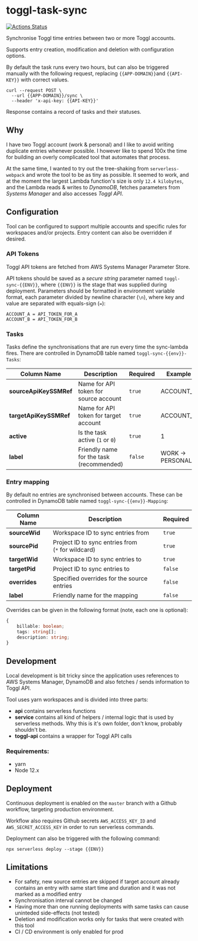 # toggl-task-sync

[![Actions Status](https://github.com/marinp1/toggl-2-toggl/workflows/Deploy%20to%20AWS/badge.svg)](https://github.com/marinp1/toggl-2-toggl/actions)

Synchronise Toggl time entries between two or more Toggl accounts.

Supports entry creation, modification and deletion with configuration options.

By default the task runs every two hours, but can also be triggered manually with the following request, replacing `{{APP-DOMAIN}}`and `{{API-KEY}}` with correct values.

```
curl --request POST \
  --url {{APP-DOMAIN}}/sync \
  --header 'x-api-key: {{API-KEY}}'
```

Response contains a record of tasks and their statuses.

## Why

I have two Toggl account (work & personal) and I like to avoid writing duplicate entries whenever possible. I however like to spend 100x the time for building an overly complicated tool that automates that process.

At the same time, I wanted to try out the tree-shaking from `serverless-webpack` and wrote the tool to be as tiny as possible. It seemed to work, and at the moment the largest Lambda function's size is only
`12.4 kilobytes`, and the Lambda reads & writes to _DynamoDB_, fetches parameters from _Systems Manager_ and also accesses _Toggl API_.

## Configuration

Tool can be configured to support multiple accounts and specific rules for workspaces and/or projects. Entry content can also be overridden if desired.

### API Tokens

Toggl API tokens are fetched from AWS Systems Manager Parameter Store.

API tokens should be saved as a _secure string_ parameter named `toggl-sync-{{ENV}}`, where `{{ENV}}` is the stage that was supplied during deployment. Parameters should be formatted in environment variable format, each parameter divided by newline character (`\n`), where key and value are separated with equals-sign (`=`):

```
ACCOUNT_A = API_TOKEN_FOR_A
ACCOUNT_B = API_TOKEN_FOR_B
```

### Tasks

Tasks define the synchronisations that are run every time the sync-lambda fires. There are controlled in DynamoDB table named `toggl-sync-{{env}}-Tasks`:

| Column Name            | Description                               | Required | Example               |
| ---------------------- | ----------------------------------------- | -------- | --------------------- |
| **sourceApiKeySSMRef** | Name for API token for source account     | `true`   | ACCOUNT_A             |
| **targetApiKeySSMRef** | Name for API token for target account     | `true`   | ACCOUNT_B             |
| **active**             | Is the task active (`1`&nbsp;or&nbsp;`0`) | `true`   | 1                     |
| **label**              | Friendly name for the task (recommended)  | `false`  | WORK&nbsp;-> PERSONAL |

### Entry mapping

By default no entries are synchronised between accounts. These can be controlled in DynamoDB table named `toggl-sync-{{env}}-Mapping`:

| Column Name   | Description                                                  | Required |
| ------------- | ------------------------------------------------------------ | -------- |
| **sourceWid** | Workspace ID to sync entries from                            | `true`   |
| **sourcePid** | Project ID to sync entries from (`*`&nbsp;for&nbsp;wildcard) | `true`   |
| **targetWid** | Workspace ID to sync entries to                              | `true`   |
| **targetPid** | Project ID to sync entries to                                | `false`  |
| **overrides** | Specified overrides for the source entries                   | `false`  |
| **label**     | Friendly name for the mapping                                | `false`  |

Overrides can be given in the following format (note, each one is optional):

```typescript
{
    billable: boolean;
    tags: string[];
    description: string;
}
```

## Development

Local development is bit tricky since the application uses references to AWS Systems Manager, DynamoDB and also fetches / sends information to Toggl API.

Tool uses yarn workspaces and is divided into three parts:

- **api** contains serverless functions
- **service** contains all kind of helpers / internal logic that is used by serverless methods. Why this is it's own folder, don't know, probably shouldn't be.
- **toggl-api** contains a wrapper for Toggl API calls

### Requirements:

- yarn
- Node 12.x

## Deployment

Continuous deployment is enabled on the `master` branch with a Github workflow, targeting production environment.

Workflow also requires Github secrets `AWS_ACCESS_KEY_ID` and `AWS_SECRET_ACCESS_KEY` in order to run serverless commands.

Deployment can also be triggered with the following command:

```
npx serverless deploy --stage {{ENV}}
```

## Limitations

- For safety, new source entries are skipped if target account already contains an entry with same start time and duration and it was not marked as a modified entry
- Synchronisation interval cannot be changed
- Having more than one running deployments with same tasks can cause uninteded side-effects (not tested)
- Deletion and modification works only for tasks that were created with this tool
- CI / CD environment is only enabled for prod
